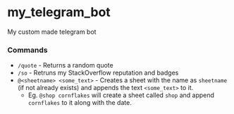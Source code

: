 # my_telegram_bot
My custom made telegram bot

### Commands
 - ```/quote``` - Returns a random quote
 - ```/so``` - Retruns my StackOverflow reputation and badges
 - ```@<sheetname> <some_text>``` - Creates a sheet with the name as ```sheetname``` (if not already exists) and appends the text ```<some_text>``` to it.
    - Eg. ```@shop cornflakes``` will create a sheet called ```shop``` and append ```cornflakes``` to it along with the date.
